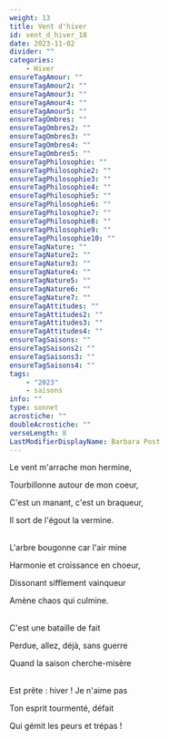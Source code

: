 ```yaml
---
weight: 13
title: Vent d'hiver
id: vent_d_hiver_18
date: 2023-11-02
divider: ""
categories:
    - Hiver
ensureTagAmour: ""
ensureTagAmour2: ""
ensureTagAmour3: ""
ensureTagAmour4: ""
ensureTagAmour5: ""
ensureTagOmbres: ""
ensureTagOmbres2: ""
ensureTagOmbres3: ""
ensureTagOmbres4: ""
ensureTagOmbres5: ""
ensureTagPhilosophie: ""
ensureTagPhilosophie2: ""
ensureTagPhilosophie3: ""
ensureTagPhilosophie4: ""
ensureTagPhilosophie5: ""
ensureTagPhilosophie6: ""
ensureTagPhilosophie7: ""
ensureTagPhilosophie8: ""
ensureTagPhilosophie9: ""
ensureTagPhilosophie10: ""
ensureTagNature: ""
ensureTagNature2: ""
ensureTagNature3: ""
ensureTagNature4: ""
ensureTagNature5: ""
ensureTagNature6: ""
ensureTagNature7: ""
ensureTagAttitudes: ""
ensureTagAttitudes2: ""
ensureTagAttitudes3: ""
ensureTagAttitudes4: ""
ensureTagSaisons: ""
ensureTagSaisons2: ""
ensureTagSaisons3: ""
ensureTagSaisons4: ""
tags:
    - "2023"
    - saisons
info: ""
type: sonnet
acrostiche: ""
doubleAcrostiche: ""
verseLength: 8
LastModifierDisplayName: Barbara Post
---
```

Le vent m'arrache mon hermine,

Tourbillonne autour de mon coeur,

C'est un manant, c'est un braqueur,

Il sort de l'égout la vermine.

 \
L'arbre bougonne car l'air mine

Harmonie et croissance en choeur,

Dissonant sifflement vainqueur

Amène chaos qui culmine.

 \
C'est une bataille de fait

Perdue, allez, déjà, sans guerre

Quand la saison cherche-misère

 \
Est prête : hiver ! Je n'aime pas

Ton esprit tourmenté, défait

Qui gémit les peurs et trépas !
